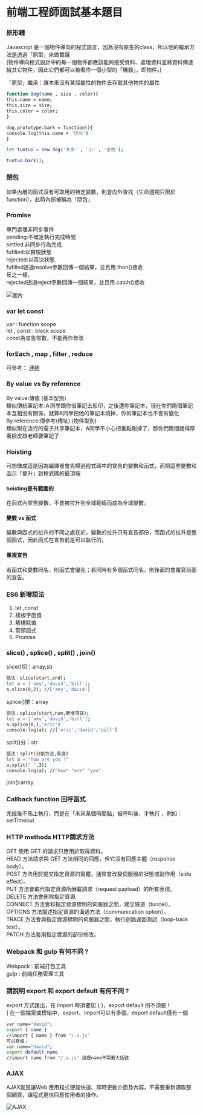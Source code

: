 # 前端工程師面試基本題目

<h3>原形鏈</h3>
Javascript 是一個物件導向的程式語言，因為沒有原生的class，所以他的繼承方法是透過「原型」來做實踐<br>
(物件導向程式設計中的每一個物件都應該能夠接受資料、處理資料並將資料傳達給其它物件，因此它們都可以被看作一個小型的「機器」，即物件。)<br>

「原型」繼承：讓本來沒有某個屬性的物件去存取其他物件的屬性<br>

```bash
function dog(name , size , color){
this.name = name;
this.size = size;
this.color = color;
}

dog.prototype.bark = function(){
console.log(this.name + '吠叫')
}

let tuotuo = new dog('多多' , '小' , '金色');

tuotuo.bark();
```

<h3>閉包</h3>
<p>如果內層的函式沒有可取用的特定變數，則會向外查找（生命週期只限於function），此時內部被稱為「閉包」</p>
<h3>Promise</h3>
專門處理非同步事件<br>
pending:不確定執行完成時間<br>
settled:非同步行為完成<br>
fufilled:以實現狀態<br>
rejected:以否決狀態<br>
fufilled透過resolve參數回傳一個結果，並且用.then()接收<br>
反之一樣，<br>
rejected透過reject參數回傳一個結果，並且用.catch()接收<br>

![圖片](https://www.evernote.com/l/AWuk8tRXUFVF8JzjhtndGFItrcWJlPnYZJkB/image.png)

<h3>var let const</h3>
var : function scope<br>
let , const : block scope<br>
const為宣告常數，不能再作修改
<h3>forEach , map , filter , reduce</h3>

可參考：  [連結](https://github.com/janlin002/JS30DAY/tree/main/day4)

<h3>By value vs By reference</h3>
By value:傳值 (基本型別) <br>
類似傳統筆記本:Ａ同學跟你借筆記去影印，之後還你筆記本，現在你們兩個筆記本互相沒有關係，就算A同學把他的筆記本燒掉，你的筆記本也不會有變化<br>
By reference:傳參考(傳址) (物件型別)<br>
類似現在流行的電子共享筆記本，A同學不小心把重點刪掉了，那你們兩個就得厚著臉皮跟老師要筆記了<br>

<h3>Hoisting</h3>
可想像成這是因為編譯器會先掃過程式碼中的宣告的變數和函式，而把這些變數和函示「提升」到程式碼的最頂端<br>
<h4>hoisting是有範圍的</h4>
在函式內宣告變數，不會被拉升到全域範疇而成為全域變數。<br>
<h4>變數 vs 函式</h4>
變數與函式的拉升的不同之處在於，變數的拉升只有宣告部份，而函式的拉升是整個函式，因此函式在宣告前是可以執行的。<br>
<h4>重複宣告</h4>
若函式和變數同名，則函式會優先；若同時有多個函式同名，則後面的會覆寫前面的宣告。
<h3>ES6 新增語法</h3>
<ol>
    <li>let ,const</li>
    <li>樣板字面值</li>
    <li>解構賦值</li>
    <li>箭頭函式</li>
    <li>Promise</li>
</ol>
<h3>slice() , splice() , split() , join()</h3>
slice()切：array,str<br>

```bash
語法：slice(start,end);
let a = ['amy','david','bill'];
a.slice(0,2); //['amy','david']
```

splice()拼：array<br>

```bash
語法：splice(start,num,新增項目);
let a = ['amy','david','bill'];
a.splice(0,1,'eric')
console.log(a); //['eric','david','bill']

```

split()分：str<br>

```bash
語法：split(分割方法,長度)
let a = "how are you ?"
a.split(" ",3);
console.log(a); //"how" "are" "you"
```

join():array<br>

<h3>Callback function 回呼函式</h3>
完成後不馬上執行，而是在「未來某個時間點」被呼叫後，才執行 ，例如：setTimeout
<h3>HTTP methods HTTP請求方法</h3>

GET 使用 GET 的請求只應用於取得資料。<br>
HEAD 方法請求與 GET 方法相同的回應，但它沒有回應主體（response body）。<br>
POST 方法用於提交指定資源的實體，通常會改變伺服器的狀態或副作用（side effect）。<br>
PUT 方法會取代指定資源所酬載請求（request payload）的所有表現。<br>
DELETE 方法會刪除指定資源.<br>
CONNECT 方法會和指定資源標明的伺服器之間，建立隧道（tunnel）。<br>
OPTIONS 方法描述指定資源的溝通方法（communication option）。<br>
TRACE 方法會與指定資源標明的伺服器之間，執行迴路返回測試（loop-back test）。<br>
PATCH 方法套用指定資源的部份修改。<br>

<h3> Webpack 和 gulp 有何不同 ?</h3>
Webpack : 前端打包工具<br>
gulp : 前端任務管理工具<br>

<h3>請說明 export 和 export default 有何不同 ?</h3>
export 方式匯出，在 import 時須要加 { }，export default 則不須要 !<br>]
在一個檔案或模組中，export、import可以有多個，export default僅有一個<br>

```bash
var name="david";
export { name }
//import { name } from "/.a.js" 
可以寫成：
var name="david";
export default name
//import name from "/.a.js" 這裡name不需要大括號
```

<h3>AJAX</h3>
AJAX就是讓Web 應用程式便能快速、即時更動介面及內容，不需要重新讀取整個網頁，讓程式更快回應使用者的操作。


![AJAX](https://encrypted-tbn0.gstatic.com/images?q=tbn:ANd9GcSM4QBIXOpwCTASkD1wsDATry9PBgujCeAeaw&usqp=CAU)
